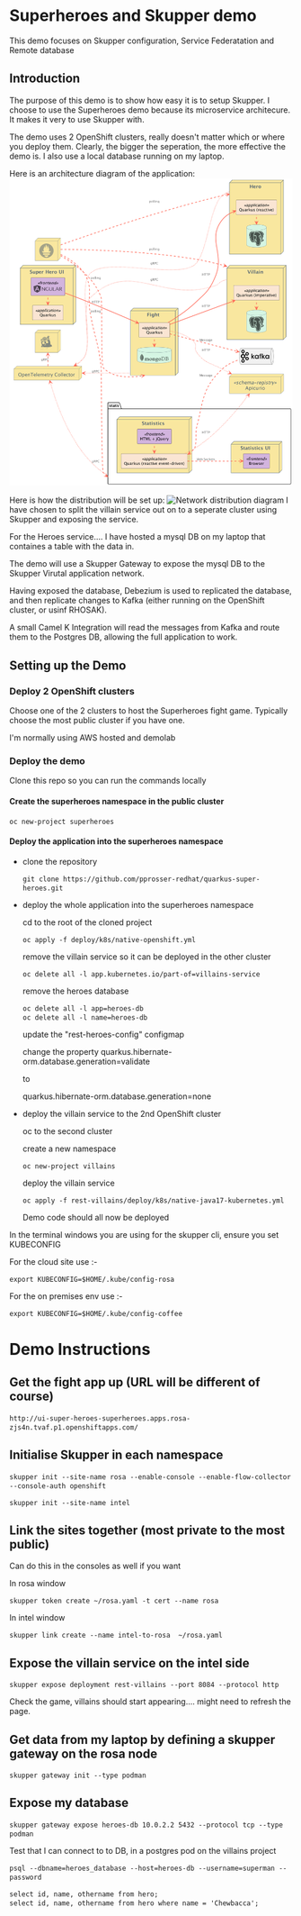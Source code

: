 # Superheroes and Skupper demo

This demo focuses on Skupper configuration, Service Federatation and Remote database

## Introduction

The purpose of this demo is to show how easy it is to setup Skupper. I choose to use the Superheroes demo because its microservice architecure. It makes it very to use Skupper with.

The demo uses 2 OpenShift clusters, really doesn't matter which or where you deploy them. Clearly, the bigger the seperation, the more effective the demo is. I also use a local database running on my laptop.

Here is an architecture diagram of the application:
![Superheroes architecture diagram](images/application-architecture.png)

Here is how the distribution will be set up:
![Network distribution diagram](images/distribution.png)
I have chosen to split the villain service out on to a seperate cluster using Skupper and exposing the service. 

For the Heroes service.... I have hosted a mysql DB on my laptop that containes a table with the data in.

The demo will use a Skupper Gateway to expose the mysql DB to the Skupper Virutal application network.

Having exposed the database, Debezium is used to replicated the database, and then replicate changes to Kafka (either running on the OpenShift cluster, or usinf RHOSAK).

A small Camel K Integration will read the messages from Kafka and route them to the Postgres DB, allowing the full application to work.

## Setting up the Demo

### Deploy 2 OpenShift clusters

Choose one of the 2 clusters to host the Superheroes fight game. Typically choose the most public cluster if you have one.

I'm normally using AWS hosted and demolab

### Deploy the demo

Clone this repo so you can run the commands locally

#### Create the superheroes namespace in the public cluster

```
oc new-project superheroes
```

#### Deploy the application into the superheroes namespace

* clone the repository

  ```
  git clone https://github.com/pprosser-redhat/quarkus-super-heroes.git
  ```

* deploy the whole application into the superheroes namespace

   cd to the root of the cloned project

   ```
   oc apply -f deploy/k8s/native-openshift.yml
   ```

   remove the villain service so it can be deployed in the other cluster

   ```
   oc delete all -l app.kubernetes.io/part-of=villains-service
   ```

   remove the heroes database
   ```
   oc delete all -l app=heroes-db
   oc delete all -l name=heroes-db 
   ```

   update the "rest-heroes-config" configmap
   
   change the property quarkus.hibernate-orm.database.generation=validate

   to

   quarkus.hibernate-orm.database.generation=none

* deploy the villain service to the 2nd OpenShift cluster

  oc to the second cluster

  create a new namespace 

  ```
  oc new-project villains
  ```

  deploy the villain service

  ```
  oc apply -f rest-villains/deploy/k8s/native-java17-kubernetes.yml
  ```

  Demo code should all now be deployed

In the terminal windows you are using for the skupper cli, ensure you set KUBECONFIG

For the cloud site use :-
```
export KUBECONFIG=$HOME/.kube/config-rosa
```

For the on premises env use :-

```
export KUBECONFIG=$HOME/.kube/config-coffee
```

# Demo Instructions

## Get the fight app up (URL will be different of course)

```
http://ui-super-heroes-superheroes.apps.rosa-zjs4n.tvaf.p1.openshiftapps.com/
```

## Initialise Skupper in each namespace

```
skupper init --site-name rosa --enable-console --enable-flow-collector --console-auth openshift
```
```
skupper init --site-name intel
```

## Link the sites together (most private to the most public)

Can do this in the consoles as well if you want 

In rosa window
```
skupper token create ~/rosa.yaml -t cert --name rosa
```
In intel window
```
skupper link create --name intel-to-rosa  ~/rosa.yaml
```

## Expose  the villain service on the intel side

```
skupper expose deployment rest-villains --port 8084 --protocol http
```
Check the game, villains should start appearing.... might need to refresh the page.

## Get data from my laptop by defining a skupper gateway on the rosa node

```
skupper gateway init --type podman
```

## Expose my database

```
skupper gateway expose heroes-db 10.0.2.2 5432 --protocol tcp --type podman
```

Test that I can connect to to DB, in a postgres pod on the villains project

```
psql --dbname=heroes_database --host=heroes-db --username=superman --password
```
```
select id, name, othername from hero;
select id, name, othername from hero where name = 'Chewbacca';
```

